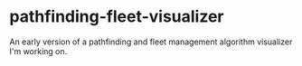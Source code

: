 # pathfinding-fleet-visualizer
An early version of a pathfinding and fleet management algorithm visualizer I'm working on.
